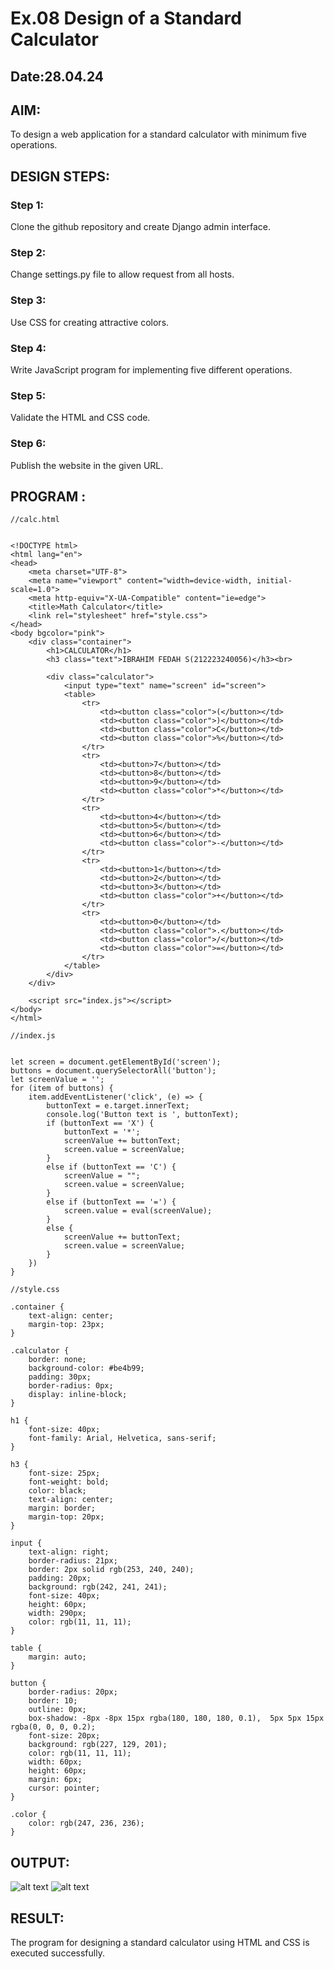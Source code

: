 # Ex.08 Design of a Standard Calculator
## Date:28.04.24

## AIM:
To design a web application for a standard calculator with minimum five operations.

## DESIGN STEPS:

### Step 1:
Clone the github repository and create Django admin interface.

### Step 2:
Change settings.py file to allow request from all hosts.

### Step 3:
Use CSS for creating attractive colors.

### Step 4:
Write JavaScript program for implementing five different operations.

### Step 5:
Validate the HTML and CSS code.

### Step 6:
Publish the website in the given URL.

## PROGRAM :
```
//calc.html


<!DOCTYPE html>
<html lang="en">
<head>
    <meta charset="UTF-8">
    <meta name="viewport" content="width=device-width, initial-scale=1.0">
    <meta http-equiv="X-UA-Compatible" content="ie=edge">
    <title>Math Calculator</title>
    <link rel="stylesheet" href="style.css">
</head>
<body bgcolor="pink">
    <div class="container">
        <h1>CALCULATOR</h1>
        <h3 class="text">IBRAHIM FEDAH S(212223240056)</h3><br>

        <div class="calculator">
            <input type="text" name="screen" id="screen">
            <table>
                <tr>
                    <td><button class="color">(</button></td>
                    <td><button class="color">)</button></td>
                    <td><button class="color">C</button></td>
                    <td><button class="color">%</button></td>
                </tr>
                <tr>
                    <td><button>7</button></td>
                    <td><button>8</button></td>
                    <td><button>9</button></td>
                    <td><button class="color">*</button></td>
                </tr>
                <tr>
                    <td><button>4</button></td>
                    <td><button>5</button></td>
                    <td><button>6</button></td>
                    <td><button class="color">-</button></td>
                </tr>
                <tr>
                    <td><button>1</button></td>
                    <td><button>2</button></td>
                    <td><button>3</button></td>
                    <td><button class="color">+</button></td>
                </tr>
                <tr>
                    <td><button>0</button></td>
                    <td><button class="color">.</button></td>
                    <td><button class="color">/</button></td>
                    <td><button class="color">=</button></td>
                </tr>
            </table>
        </div>
    </div>

    <script src="index.js"></script>
</body>
</html>

//index.js


let screen = document.getElementById('screen');
buttons = document.querySelectorAll('button');
let screenValue = '';
for (item of buttons) {
    item.addEventListener('click', (e) => {
        buttonText = e.target.innerText;
        console.log('Button text is ', buttonText);
        if (buttonText == 'X') {
            buttonText = '*';
            screenValue += buttonText;
            screen.value = screenValue;
        }
        else if (buttonText == 'C') {
            screenValue = "";
            screen.value = screenValue;
        }
        else if (buttonText == '=') {
            screen.value = eval(screenValue);
        }
        else {
            screenValue += buttonText;
            screen.value = screenValue;
        }
    })
}

//style.css

.container {
    text-align: center;
    margin-top: 23px;
}

.calculator {
    border: none;
    background-color: #be4b99;
    padding: 30px;
    border-radius: 0px;
    display: inline-block;
}

h1 {
    font-size: 40px;
    font-family: Arial, Helvetica, sans-serif;
}

h3 {
    font-size: 25px;
    font-weight: bold;
    color: black;
    text-align: center;
    margin: border;
    margin-top: 20px;
}

input {
    text-align: right;
    border-radius: 21px;
    border: 2px solid rgb(253, 240, 240);
    padding: 20px;
    background: rgb(242, 241, 241);
    font-size: 40px;
    height: 60px;
    width: 290px;
    color: rgb(11, 11, 11);
}

table {
    margin: auto;
}

button {
    border-radius: 20px;
    border: 10;
    outline: 0px;
    box-shadow: -8px -8px 15px rgba(180, 180, 180, 0.1),  5px 5px 15px rgba(0, 0, 0, 0.2);
    font-size: 20px;
    background: rgb(227, 129, 201);
    color: rgb(11, 11, 11);
    width: 60px;
    height: 60px;
    margin: 6px;
    cursor: pointer;
}

.color {
    color: rgb(247, 236, 236);
}

```
## OUTPUT:
![alt text](<Screenshot (10).png>) 
![alt text](<Screenshot (9).png>)

## RESULT:
The program for designing a standard calculator using HTML and CSS is executed successfully.
